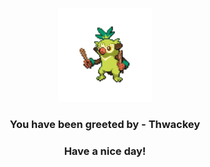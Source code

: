 <p align="center">
    <img src="https://raw.githubusercontent.com/PokeAPI/sprites/master/sprites/pokemon/811.png" width="150" height="150">
</p>
<h3 align="center">You have been greeted by - <b>Thwackey</b></h3>
<h3 align="center">Have a nice day!</h3>
